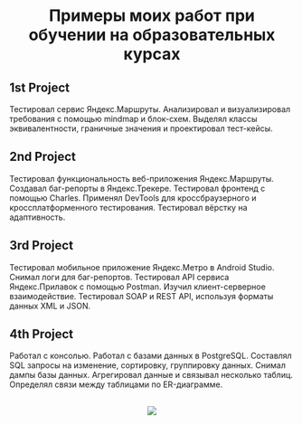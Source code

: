 <h1 align="center">Примеры моих работ при обучении на образовательных курсах</h1>

## 1st Project
Тестировал сервис Яндекс.Маршруты. Анализировал и визуализировал требования с помощью mindmap и блок-схем. Выделял классы эквивалентности, граничные значения и проектировал тест-кейсы. 

## 2nd Project
Тестировал функциональность веб-приложения Яндекс.Маршруты.  Создавал баг-репорты в Яндекс.Трекере. Тестировал фронтенд с помощью Charles. Применял DevTools для кроссбраузерного и кроссплатформенного тестирования. Тестировал вёрстку на адаптивность.

## 3rd Project
Тестировал мобильное приложение Яндекс.Метро в Android Studio. Снимал логи для баг-репортов. Тестировал API сервиса Яндекс.Прилавок с помощью Postman. Изучил клиент-серверное взаимодействие. Тестировал SOAP и REST API, используя форматы данных XML и JSON.

## 4th Project
Работал с консолью. Работал с базами данных в PostgreSQL. Составлял SQL запросы на изменение, сортировку, группировку данных. Снимал дампы базы данных. Агрегировал данные и связывал несколько таблиц. Определял связи между таблицами по ER-диаграмме.

<h2 align="center">
<img src = "https://devrix.com/wp-content/uploads/2020/12/never-skip-QA.jpg">
</h2>
